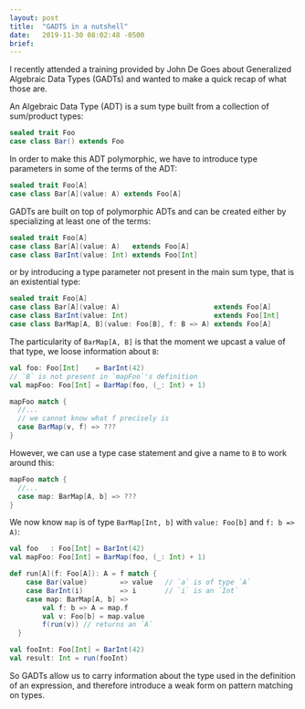 ```yaml
---
layout: post
title:  "GADTS in a nutshell"
date:   2019-11-30 08:02:48 -0500
brief: 
---
```


I recently attended a training provided by John De Goes about Generalized Algebraic Data Types (GADTs) and wanted to make a quick recap of what those are.

An Algebraic Data Type (ADT) is a sum type built from a collection of sum/product types:
```scala
sealed trait Foo
case class Bar() extends Foo
```

In order to make this ADT polymorphic, we have to introduce type parameters in some of the terms of the ADT:
```scala
sealed trait Foo[A]
case class Bar[A](value: A) extends Foo[A]
```

GADTs are built on top of polymorphic ADTs and can be created either by specializing at least one of the terms:
```scala
sealed trait Foo[A]
case class Bar[A](value: A)   extends Foo[A]
case class BarInt(value: Int) extends Foo[Int]
```
or by introducing a type parameter not present in the main sum type, that is an existential type:
```scala
sealed trait Foo[A]
case class Bar[A](value: A)                       extends Foo[A]
case class BarInt(value: Int)                     extends Foo[Int]
case class BarMap[A, B](value: Foo[B], f: B => A) extends Foo[A]
```

The particularity of `BarMap[A, B]` is that the moment we upcast a value of that type, we loose information about `B`:
```scala
val foo: Foo[Int]    = BarInt(42)
// `B` is not present in `mapFoo`'s definition
val mapFoo: Foo[Int] = BarMap(foo, (_: Int) + 1)

mapFoo match {
  //...
  // we cannot know what f precisely is
  case BarMap(v, f) => ???
}
```

However, we can use a type case statement and give a name to `B` to work around this:
```scala
mapFoo match {
  //...
  case map: BarMap[A, b] => ???
}
```

We now know `map` is of type `BarMap[Int, b]` with `value: Foo[b]` and `f: b => A)`:
```scala
val foo   : Foo[Int] = BarInt(42)
val mapFoo: Foo[Int] = BarMap(foo, (_: Int) + 1)

def run[A](f: Foo[A]): A = f match {
    case Bar(value)        => value   // `a` is of type `A`
    case BarInt(i)         => i       // `i` is an `Int`
    case map: BarMap[A, b] => 
        val f: b => A = map.f
        val v: Foo[b] = map.value
        f(run(v)) // returns an `A`
  }

val fooInt: Foo[Int] = BarInt(42)
val result: Int = run(fooInt)
```
So GADTs allow us to carry information about the type used in the definition of an expression, and therefore introduce a weak form on pattern matching on types.